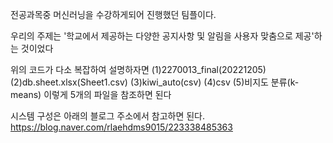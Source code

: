 전공과목중 머신러닝을 수강하게되어 진행했던 팀플이다.

우리의 주제는 '학교에서 제공하는 다양한 공지사항 및 알림을 사용자 맞춤으로 제공'하는 것이었다

위의 코드가 다소 복잡하여 설명하자면 
(1)2270013_final(20221205)
(2)db.sheet.xlsx(Sheet1.csv)
(3)kiwi_auto(csv)
(4)csv
(5)비지도 분류(k-means)
이렇게 5개의 파일을 참조하면 된다

시스템 구성은 아래의 블로그 주소에서 참고하면 된다.
https://blog.naver.com/rlaehdms9015/223338485363
